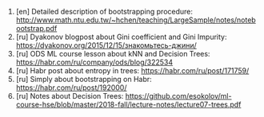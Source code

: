 1. [en] Detailed description of bootstrapping procedure: http://www.math.ntu.edu.tw/~hchen/teaching/LargeSample/notes/notebootstrap.pdf
2. [ru] Dyakonov blogpost about Gini coefficient and Gini Impurity: https://dyakonov.org/2015/12/15/знакомьтесь-джини/
3. [ru] ODS ML course lesson about kNN and Decision Trees: https://habr.com/ru/company/ods/blog/322534
4. [ru] Habr post about entropy in trees: https://habr.com/ru/post/171759/
5. [ru] Simply about bootstrapping on Habr: https://habr.com/ru/post/192000/
6. [ru] Notes about Decision Trees: https://github.com/esokolov/ml-course-hse/blob/master/2018-fall/lecture-notes/lecture07-trees.pdf
